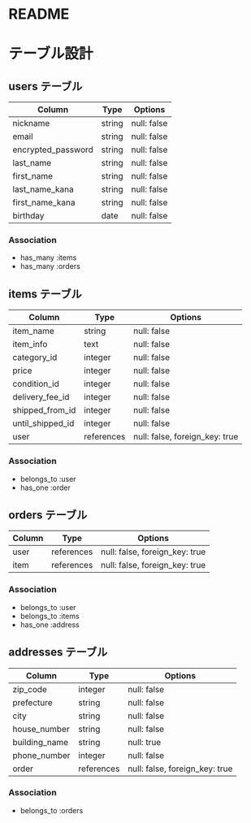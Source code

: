 # README

# テーブル設計

## users テーブル

| Column               | Type   | Options     |
| -------------------- | ------ | ----------- |
| nickname             | string | null: false |
| email                | string | null: false |
| encrypted_password   | string | null: false |
| last_name            | string | null: false |
| first_name           | string | null: false |
| last_name_kana       | string | null: false |
| first_name_kana      | string | null: false |
| birthday             | date   | null: false |

### Association

- has_many :items
- has_many :orders

## items テーブル

| Column            | Type            | Options                        |
| ----------------- | --------------- | ------------------------------ |
| item_name         | string          | null: false                    |
| item_info         | text            | null: false                    |
| category_id       | integer         | null: false                    |
| price             | integer         | null: false                    |
| condition_id      | integer         | null: false                    |
| delivery_fee_id   | integer         | null: false                    |
| shipped_from_id   | integer         | null: false                    |
| until_shipped_id  | integer         | null: false                    |
| user              | references      | null: false, foreign_key: true |

### Association

- belongs_to :user
- has_one :order

## orders テーブル

| Column    | Type       | Options                        |
| --------- | ---------- | ------------------------------ |
| user      | references | null: false, foreign_key: true |
| item      | references | null: false, foreign_key: true |

### Association

- belongs_to :user
- belongs_to :items
- has_one :address

## addresses テーブル

| Column        | Type         | Options                        |
| ------------- | ------------ | ------------------------------ |
| zip_code      | integer      | null: false                    |
| prefecture    | string       | null: false                    |
| city          | string       | null: false                    |
| house_number  | string       | null: false                    |
| building_name | string       | null: true                     |
| phone_number  | integer      | null: false                    |
| order         | references   | null: false, foreign_key: true |

### Association

- belongs_to :orders